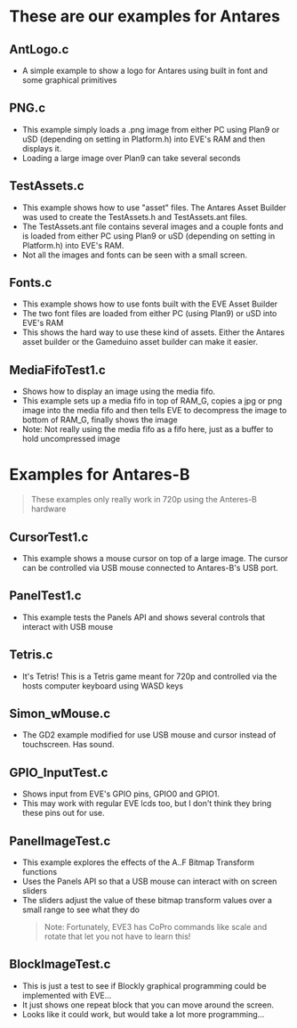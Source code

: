 # These are our examples for Antares

## AntLogo.c
- A simple example to show a logo for Antares using built in font and some graphical primitives
## PNG.c
- This example simply loads a .png image from either PC using Plan9 or uSD (depending on setting in Platform.h) into EVE's RAM and then displays it.
- Loading a large image over Plan9 can take several seconds
## TestAssets.c
- This example shows how to use "asset" files.  The Antares Asset Builder was used to create the TestAssets.h and TestAssets.ant files.  
- The TestAssets.ant file contains several images and a couple fonts and is loaded from either PC using Plan9 or uSD (depending on setting in Platform.h) into EVE's RAM.
- Not all the images and fonts can be seen with a small screen.
## Fonts.c
- This example shows how to use fonts built with the EVE Asset Builder
- The two font files are loaded from either PC (using Plan9) or uSD into EVE's RAM
- This shows the hard way to use these kind of assets.  Either the Antares asset builder or the Gameduino asset builder can make it easier. 
## MediaFifoTest1.c  
- Shows how to display an image using the media fifo.
- This example sets up a media fifo in top of RAM_G, copies a jpg or png image into the media fifo and then tells EVE to decompress the image to bottom of RAM_G, finally shows the image
- Note:  Not really using the media fifo as a fifo here, just as a buffer to hold uncompressed image



# Examples for Antares-B
> These examples only really work in 720p using the Anteres-B hardware

## CursorTest1.c
- This example shows a mouse cursor on top of a large image.  The cursor can be controlled via USB mouse connected to Antares-B's USB port.

## PanelTest1.c
- This example tests the Panels API and shows several controls that interact with USB mouse

## Tetris.c
- It's Tetris!  This is a Tetris game meant for 720p and controlled via the hosts computer keyboard using WASD keys

## Simon_wMouse.c
- The GD2 example modified for use USB mouse and cursor instead of touchscreen.  Has sound.

## GPIO_InputTest.c
- Shows input from EVE's GPIO pins, GPIO0 and GPIO1.
- This may work with regular EVE lcds too, but I don't think they bring these pins out for use.
 
## PanelImageTest.c
- This example explores the effects of the A..F Bitmap Transform functions
- Uses the Panels API so that a USB mouse can interact with on screen sliders
- The sliders adjust the value of these bitmap transform values over a small range to see what they do
  > Note:  Fortunately, EVE3 has CoPro commands like scale and rotate that let you not have to learn this!

## BlockImageTest.c
- This is just a test to see if Blockly graphical programming could be implemented with EVE...
- It just shows one repeat block that you can move around the screen.
- Looks like it could work, but would take a lot more programming...
